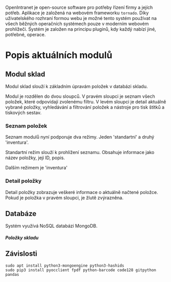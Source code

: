 OpenIntranet je open-source software pro potřeby řízení firmy a jejích potřeb. Aplikace je založená na webovém frameworku `tornado`. Díky uživatelského rozhraní formou webu je možné tento systém používat na všech běžných operačních systémech pouze v moderním webovém prohlížeči. Systém je založen na principu pluginů, kdy každý nabízí jiné, potřebné, operace.

# Popis aktuálních modulů

## Modul sklad

Modul sklad slouží k základním úpravám položek v databázi skladu.

Modul je rozdělen do dvou sloupců. V pravém sloupci je seznam všech položek, které odpovídají zvolenému filtru. V levém sloupci je detail aktuálně vybrané položky, vyhledávání a filtrování položek a nástroje pro tisk štítků a tiskových sestav.

### Seznam položek
Seznam modulů nyní podporuje dva režimy. Jeden 'standartní' a druhý 'inventura'.

Standartní režim slouží k prohlížení seznamu. Obsahuje informace jako název položky, její ID, popis.

Dalším režimem je 'inventura'


### Detail položky
Detail položky zobrazuje veškeré informace o aktuálně načtené položce. Pokud je položka v pravém sloupci, je žlutě zvýrazněna.















## Databáze
Systém využívá NoSQL databázi MongoDB.


##### Položky skladu




## Závislosti
```
sudo apt install python3-mongoengine python3-hashids
sudo pip3 install pyocclient fpdf python-barcode code128 gitpython pandas
```

